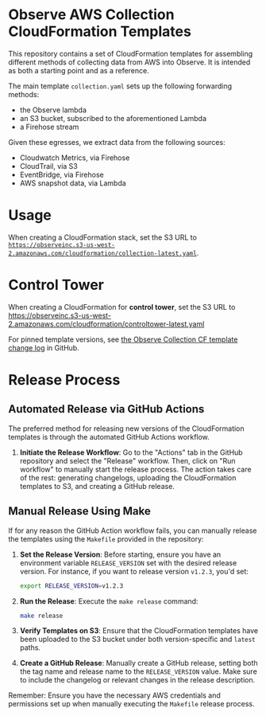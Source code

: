 # Observe AWS Collection CloudFormation Templates

This repository contains a set of CloudFormation templates for
assembling different methods of collecting data from AWS into
Observe. It is intended as both a starting point and as a reference.

The main template `collection.yaml` sets up the following forwarding methods:

- the Observe lambda
- an S3 bucket, subscribed to the aforementioned Lambda
- a Firehose stream

Given these egresses, we extract data from the following sources:

- Cloudwatch Metrics, via Firehose
- CloudTrail, via S3
- EventBridge, via Firehose
- AWS snapshot data, via Lambda

# Usage

When creating a CloudFormation stack, set the S3 URL to [`https://observeinc.s3-us-west-2.amazonaws.com/cloudformation/collection-latest.yaml`](https://observeinc.s3-us-west-2.amazonaws.com/cloudformation/collection-latest.yaml).

# Control Tower
When creating a CloudFormation for **control tower**, set the S3 URL to https://observeinc.s3-us-west-2.amazonaws.com/cloudformation/controltower-latest.yaml

For pinned template versions, see [the Observe Collection CF template change log](https://github.com/observeinc/cloudformation-aws-collection/blob/main/CHANGELOG.md) in GitHub.

# Release Process

## Automated Release via GitHub Actions

The preferred method for releasing new versions of the CloudFormation templates is through the automated GitHub Actions workflow.

1. **Initiate the Release Workflow**: Go to the "Actions" tab in the GitHub repository and select the "Release" workflow. Then, click on "Run workflow" to manually start the release process. The action takes care of the rest: generating changelogs, uploading the CloudFormation templates to S3, and creating a GitHub release.

## Manual Release Using Make

If for any reason the GitHub Action workflow fails, you can manually release the templates using the `Makefile` provided in the repository:

1. **Set the Release Version**: Before starting, ensure you have an environment variable `RELEASE_VERSION` set with the desired release version. For instance, if you want to release version `v1.2.3`, you'd set:
   
   ```bash
   export RELEASE_VERSION=v1.2.3
   ```

2. **Run the Release**: Execute the `make release` command:

   ```bash
   make release
   ```

3. **Verify Templates on S3**: Ensure that the CloudFormation templates have been uploaded to the S3 bucket under both version-specific and `latest` paths.

4. **Create a GitHub Release**: Manually create a GitHub release, setting both the tag name and release name to the `RELEASE_VERSION` value. Make sure to include the changelog or relevant changes in the release description.

Remember: Ensure you have the necessary AWS credentials and permissions set up when manually executing the `Makefile` release process.
